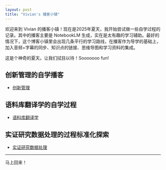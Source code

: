 ```yaml
---
layout: post
title: "Vivian's 播客小镇"
---
```



欢迎来到 Vivian 的播客小镇！现在是2025年夏天，我开始尝试做一些自学过程的记录。其中的播客主要是 NotebookLM 生成，实在是太有趣的学习辅助。最好的情况下，这个博客小镇里会出现几条平行的学习路线，在播客作为导学的基础上，加入音频+字幕的同步、知识点的链接、思维导图和学习资料的集成。

这是个神奇的夏天。让我们拭目以待！Sooooooo fun!

## 创新管理的自学播客

- [创新管理](/podcast/podcast_channel1.md)

## 语料库翻译学的自学过程

- [语料库翻译学](/podcast/podcast_channel2.md)

## 实证研究数据处理的过程标准化探索
- [实证研究数据处理](/podcast/podcast_channel3.md)

---

马上回来！
